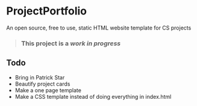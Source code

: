 # ProjectPortfolio
An open source, free to use, static HTML website template for CS projects

> ### This project is a *work in progress*


## Todo
- Bring in Patrick Star
- Beautify project cards
- Make a one page template
- Make a CSS template instead of doing everything in index.html
